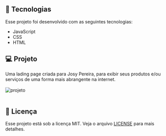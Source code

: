 ## :rocket: Tecnologias

Esse projeto foi desenvolvido com as seguintes tecnologias:

- JavaScript
- CSS
- HTML

## 💻 Projeto

Uma lading page criada para Josy Pereira, para exibir seus produtos e/ou serviços de uma forma mais abrangente na internet.<br><br>
![projeto](https://cdn.discordapp.com/attachments/979568085373681684/1043204316816736326/image.png)
<br><br>

## :memo: Licença

Esse projeto está sob a licença MIT. Veja o arquivo [LICENSE](LICENSE.md) para mais detalhes.
